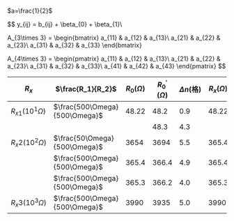$a=\frac{1}{2}$

$$
y_{ij} = b_{ij} + \beta_{0} + \beta_{1}\\


  A_{3\times 3} = 
  \begin{bmatrix}
    a_{11} & a_{12} & a_{13}\\
    a_{21} & a_{22} & a_{23}\\
    a_{31} & a_{32} & a_{33}
  \end{bmatrix}

$$
$$
  A_{4\times 3} = 
  \begin{pmatrix}
    a_{11} & a_{12} & a_{13}\\
    a_{21} & a_{22} & a_{23}\\
    a_{31} & a_{32} & a_{33}\\
    a_{41} & a_{42} & a_{43}
  \end{pmatrix}
$$


| $R_x$               | $\frac{R_1}{R_2}$             | $R_0(\Omega)$ | $R_0^\prime(\Omega)$ | $\Delta n$(格) | $R_x(\Omega)$ | $\Delta R_0(\Omega)$ | S(格) | $\sigma_{R_x}$ |
|---------------------|-------------------------------|----------------|-----------------------|----------------|----------------|-----------------------|-------|----------------|
| ${R_x}_1(10^1\Omega)$ | $\frac{500\Omega}{500\Omega}$ | 48.22          | 48.2                  | 0.9            | 48.22          | 0.1                   |       |                |
|                     |                               |                | 48.3                  | 4.3            |                |                       |       |                |
| $R_x2(10^2\Omega)$ | $\frac{50\Omega}{500\Omega}$  | 3654           | 3694                  | 5.5            | 365.4          | 40                    |       |                |
|                     | $\frac{500\Omega}{500\Omega}$ | 365.4          | 366.4                 | 4.9            | 365.4          | 1.0                   |       |                |
|                     | $\frac{500\Omega}{500\Omega}$ | 365.3          | 366.2                 | 4.0            | 365.3          | 0.9                   |       |                |
| $R_x3(10^3\Omega)$ | $\frac{500\Omega}{500\Omega}$ | 3990           | 3935                  | 5.0            | 3990           | 55                    |       |                |